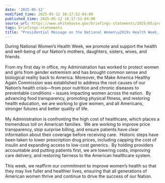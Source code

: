 ```yaml
---
date: '2025-05-12'
modified_time: 2025-05-12 16:17:52-04:00
published_time: 2025-05-12 16:17:51-04:00
source_url: https://www.whitehouse.gov/briefings-statements/2025/05/presidential-message-on-the-national-womens-health-week-2025/
tags: briefings-statements
title: "Presidential Message on the National Women\u2019s Health Week, 2025"
---
```

 
During National Women’s Health Week, we promote and support the health
and well-being of our Nation’s mothers, daughters, sisters, wives, and
friends.    
   
From my first day in office, my Administration has worked to protect
women and girls from gender extremism and has brought common sense and
biological reality back to America. Moreover, the Make America Healthy
Again Commission was established to address the root causes of our
Nation’s health crisis—from poor nutrition and chronic diseases to
preventable conditions – issues impacting women across the nation.  By
advancing food transparency, promoting physical fitness, and restoring
health education, we are working to give women, and all Americans,
stronger futures and better quality of life.  
   
My Administration is confronting the high cost of healthcare, which
places a tremendous toll on American families.  We are working to
improve price transparency, stop surprise billing, and ensure patients
have clear information about their coverage before receiving care. 
Historic steps have been taken to lower prescription drug prices,
including capping the cost of insulin and expanding access to low-cost
generics.  By holding providers accountable and putting patients first,
we are lowering costs, improving care delivery, and restoring fairness
to the American healthcare system.   
   
This week, we reaffirm our commitment to improve women’s health so that
they may live fuller and healthier lives, ensuring that all generations
of American women thrive and continue to drive the success of our
Nation.
